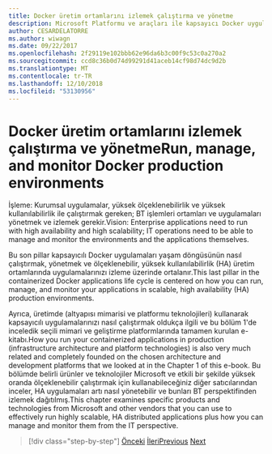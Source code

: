 ```yaml
---
title: Docker üretim ortamlarını izlemek çalıştırma ve yönetme
description: Microsoft Platformu ve araçları ile kapsayıcı Docker uygulaması yaşam
author: CESARDELATORRE
ms.author: wiwagn
ms.date: 09/22/2017
ms.openlocfilehash: 2f29119e102bbb62e96da6b3c00f9c53c0a270a2
ms.sourcegitcommit: ccd8c36b0d74d99291d41aceb14cf98d74dc9d2b
ms.translationtype: MT
ms.contentlocale: tr-TR
ms.lasthandoff: 12/10/2018
ms.locfileid: "53130956"
---
```

# <a name="run-manage-and-monitor-docker-production-environments"></a><span data-ttu-id="6dae0-103">Docker üretim ortamlarını izlemek çalıştırma ve yönetme</span><span class="sxs-lookup"><span data-stu-id="6dae0-103">Run, manage, and monitor Docker production environments</span></span>

<span data-ttu-id="6dae0-104">İşleme: Kurumsal uygulamalar, yüksek ölçeklenebilirlik ve yüksek kullanılabilirlik ile çalıştırmak gereken; BT işlemleri ortamları ve uygulamaları yönetmek ve izlemek gerekir.</span><span class="sxs-lookup"><span data-stu-id="6dae0-104">Vision: Enterprise applications need to run with high availability and high scalability; IT operations need to be able to manage and monitor the environments and the applications themselves.</span></span>

<span data-ttu-id="6dae0-105">Bu son pillar kapsayıcılı Docker uygulamaları yaşam döngüsünün nasıl çalıştırmak, yönetmek ve ölçeklenebilir, yüksek kullanılabilirlik (HA) üretim ortamlarında uygulamalarınızı izleme üzerinde ortalanır.</span><span class="sxs-lookup"><span data-stu-id="6dae0-105">This last pillar in the containerized Docker applications life cycle is centered on how you can run, manage, and monitor your applications in scalable, high availability (HA) production environments.</span></span>

<span data-ttu-id="6dae0-106">Ayrıca, üretimde (altyapısı mimarisi ve platformu teknolojileri) kullanarak kapsayıcılı uygulamalarınızı nasıl çalıştırmak oldukça ilgili ve bu bölüm 1'de inceledik seçili mimari ve geliştirme platformlarında tamamen kurulan e-kitabı.</span><span class="sxs-lookup"><span data-stu-id="6dae0-106">How you run your containerized applications in production (infrastructure architecture and platform technologies) is also very much related and completely founded on the chosen architecture and development platforms that we looked at in the Chapter 1 of this e-book.</span></span> <span data-ttu-id="6dae0-107">Bu bölümde belirli ürünler ve teknolojiler Microsoft ve etkili bir şekilde yüksek oranda ölçeklenebilir çalıştırmak için kullanabileceğiniz diğer satıcılarından inceler, HA uygulamaları artı nasıl yönetebilir ve bunları BT perspektifinden izlemek dağıtılmış.</span><span class="sxs-lookup"><span data-stu-id="6dae0-107">This chapter examines specific products and technologies from Microsoft and other vendors that you can use to effectively run highly scalable, HA distributed applications plus how you can manage and monitor them from the IT perspective.</span></span>

>[!div class="step-by-step"]
><span data-ttu-id="6dae0-108">[Önceki](../docker-devops-workflow/docker-application-outer-loop-devops-workflow.md)
>[İleri](run-microservices-based-applications-in-production.md)</span><span class="sxs-lookup"><span data-stu-id="6dae0-108">[Previous](../docker-devops-workflow/docker-application-outer-loop-devops-workflow.md)
[Next](run-microservices-based-applications-in-production.md)</span></span>
